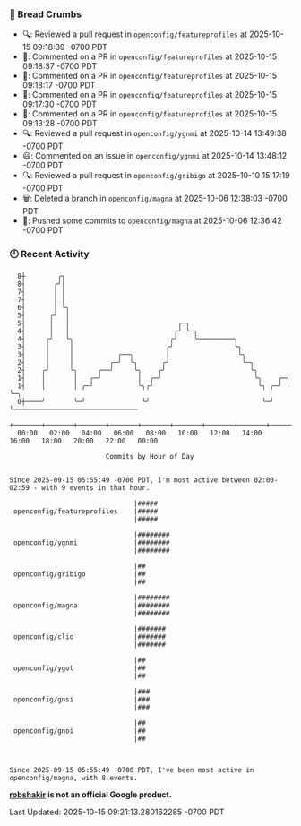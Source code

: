 ### 🍞 Bread Crumbs

 * 🔍: Reviewed a pull request in  `openconfig/featureprofiles` at 2025-10-15 09:18:39 -0700 PDT
 * 💬: Commented on a PR in  `openconfig/featureprofiles` at 2025-10-15 09:18:37 -0700 PDT
 * 💬: Commented on a PR in  `openconfig/featureprofiles` at 2025-10-15 09:18:17 -0700 PDT
 * 💬: Commented on a PR in  `openconfig/featureprofiles` at 2025-10-15 09:17:30 -0700 PDT
 * 💬: Commented on a PR in  `openconfig/featureprofiles` at 2025-10-15 09:13:28 -0700 PDT
 * 🔍: Reviewed a pull request in  `openconfig/ygnmi` at 2025-10-14 13:49:38 -0700 PDT
 * 😃: Commented on an issue in `openconfig/ygnmi` at 2025-10-14 13:48:12 -0700 PDT
 * 🔍: Reviewed a pull request in  `openconfig/gribigo` at 2025-10-10 15:17:19 -0700 PDT
 * 🗑: Deleted a branch in `openconfig/magna` at 2025-10-06 12:38:03 -0700 PDT
 * 🚢: Pushed some commits to `openconfig/magna` at 2025-10-06 12:36:42 -0700 PDT

### 🕘 Recent Activity
```
  8┼        ╭╮
  8┤       ╭╯│
  7┤       │ │
  7┤       │ │
  6┤       │ ╰╮
  5┤      ╭╯  │
  5┤      │   │                           ╭─╮
  4┤      │   │                          ╭╯ ╰─╮
  4┤     ╭╯   ╰╮                        ╭╯    ╰─────────╮
  3┤     │     │                       ╭╯               ╰╮
  3┤     │     │           ╭──╮        │                 ╰╮
  2┤     │     │         ╭─╯  ╰╮      ╭╯                  ╰─╮
  2┤    ╭╯     ╰╮     ╭──╯     ╰╮    ╭╯                     ╰╮
  1┤    │       │   ╭─╯         │  ╭─╯                       ╰╮    ╭─╮
  1┤    │       │ ╭─╯           ╰╮╭╯                          ╰╮ ╭─╯ ╰─╮
  0┼────╯       ╰─╯              ╰╯                            ╰─╯     ╰───────────────────────────────
    +───────+───────+───────+───────+───────+───────+───────+───────+───────+───────+───────+───────+────
  00:00   02:00   04:00   06:00   08:00   10:00   12:00   14:00   16:00   18:00   20:00   22:00   00:00   

						Commits by Hour of Day


Since 2025-09-15 05:55:49 -0700 PDT, I'm most active between 02:00-02:59 - with 9 events in that hour.

```



```
                               |#####
 openconfig/featureprofiles    |#####
                               |#####

                               |########
 openconfig/ygnmi              |########
                               |########

                               |##
 openconfig/gribigo            |##
                               |##

                               |########
 openconfig/magna              |########
                               |########

                               |#######
 openconfig/clio               |#######
                               |#######

                               |##
 openconfig/ygot               |##
                               |##

                               |###
 openconfig/gnsi               |###
                               |###

                               |##
 openconfig/gnoi               |##
                               |##



Since 2025-09-15 05:55:49 -0700 PDT, I've been most active in openconfig/magna, with 8 events.

```
**[robshakir](mailto:robjs@google.com) is not an official Google product.**  


Last Updated: 2025-10-15 09:21:13.280162285 -0700 PDT
